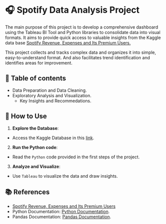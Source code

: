 # 🎧 Spotify Data Analysis Project

The main purpose of this project is to develop a comprehensive dashboard using the Tableau BI Tool and Python libraries to consolidate data into visual formats. It aims to provide quick access to valuable insights from the Kaggle data base [Spotify Revenue, Expenses and Its Premium Users.](https://www.kaggle.com/datasets/mauryansshivam/spotify-revenue-expenses-and-its-premium-users?resource=download)

This project collects and tracks complex data and organizes it into simple, easy-to-understand format. And also facilitates trend identification and identifies areas for improvement.

## 🔎 Table of contents
- Data Preparation and Data Cleaning.
- Exploratory Analysis and Visualization.
  - Key Insights and Recommedations.

## 📂 How to Use
1. **Explore the Database**:
  - Access the Kaggle Database in this [link](https://www.kaggle.com/datasets/mauryansshivam/spotify-revenue-expenses-and-its-premium-users?resource=download).
2. **Run the Python code**:
  - Read the `Python` code provided in the first steps of the project.
3. **Analyze and Visualize**:
  - Use `Tableau` to visualize the data and draw insights.

## 📚 References
- [Spotify Revenue, Expenses and Its Premium Users](https://www.kaggle.com/datasets/mauryansshivam/spotify-revenue-expenses-and-its-premium-users?resource=download)
- Python Documentation: [Python Documentation](https://docs.python.org/3/).
- Pandas Documentation: [Pandas Documentation](https://pandas.pydata.org/docs/).
